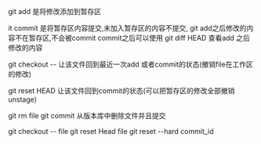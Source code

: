 git add 是将修改添加到暂存区

it commit 是将暂存区内容提交,未加入暂存区的内容不提交, git add之后修改的内容不在暂存区,不会被commit
commit之后可以使用 git diff HEAD 查看add 之后修改的内容

git checkout -- <file> 让该文件回到最近一次add 或者commit的状态(撤销file在工作区的修改)

git reset HEAD <file>  让该文件回到commit的状态(可以把暂存区的修改全部撤销 unstage)

git rm file
git commit 从版本库中删除文件并且提交


git checkout -- file
git reset Head file
git reset --hard commit_id

